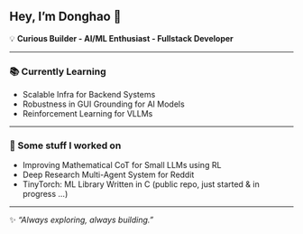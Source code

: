 ## Hey, I’m Donghao 👋

💡 **Curious Builder - AI/ML Enthusiast - Fullstack Developer**

---

### 📚 Currently Learning  
- Scalable Infra for Backend Systems
- Robustness in GUI Grounding for AI Models
- Reinforcement Learning for VLLMs

---

### 🚀 Some stuff I worked on 
- Improving Mathematical CoT for Small LLMs using RL
- Deep Research Multi-Agent System for Reddit
- TinyTorch: ML Library Written in C (public repo, just started & in progress ...)

---

✨ *“Always exploring, always building.”*
